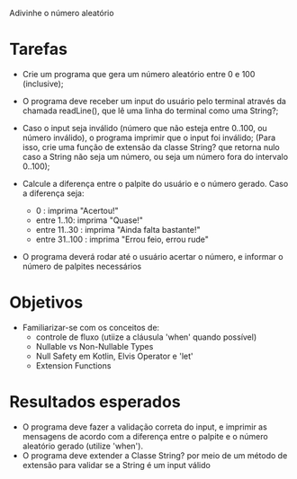Adivinhe o número aleatório

# Tarefas
- Crie um programa que gera um número aleatório entre 0 e 100 (inclusive);

- O programa deve receber um input do usuário pelo terminal através da chamada readLine(), que lê uma linha do terminal como uma String?;

- Caso o input seja inválido (número que não esteja entre 0..100, ou número inválido), o programa imprimir que o input foi inválido;
(Para isso, crie uma função de extensão da classe String? que retorna nulo caso a String não seja um número, ou seja um número fora do intervalo 0..100);

- Calcule a diferença entre o palpite do usuário e o número gerado. Caso a diferença seja:
	- 0 : imprima "Acertou!"
	- entre 1..10: imprima "Quase!"
	- entre 11..30 : imprima "Ainda falta bastante!"
	- entre 31..100 : imprima "Errou feio, errou rude"

- O programa deverá rodar até o usuário acertar o número, e informar o número de palpites necessários


# Objetivos
- Familiarizar-se com os conceitos de:
	- controle de fluxo (utiize a cláusula 'when' quando possível)
	- Nullable vs Non-Nullable Types
	- Null Safety em Kotlin, Elvis Operator e 'let'
	- Extension Functions

# Resultados esperados
- O programa deve fazer a validação correta do input, e imprimir as mensagens de acordo com a diferença entre o palpite e o número aleatório gerado (utilize 'when').
- O programa deve extender a Classe String? por meio de um método de extensão para validar se a String é um input válido
